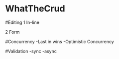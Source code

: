# WhatTheCrud

#Editing
  1 In-line
  
  2 Form

#Concurrency
  -Last in wins
  -Optimistic Concurrency

#Validation
  -sync
  -async
